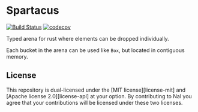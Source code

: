Spartacus
==========

[![Build Status](https://travis-ci.org/HyeonuPark/spartacus.svg?branch=master)](https://travis-ci.org/HyeonuPark/spartacus)
[![codecov](https://codecov.io/gh/HyeonuPark/spartacus/branch/master/graph/badge.svg)](https://codecov.io/gh/HyeonuPark/spartacus)

Typed arena for rust where elements can be dropped individually.

Each bucket in the arena can be used like `Box`, but located in contiguous memory.

## License

This repository is dual-licensed under the [MIT license][license-mit]
and [Apache license 2.0][license-apl] at your option.
By contributing to Nal you agree that your contributions will be licensed
under these two licenses.

